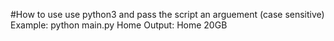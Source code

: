 #How to use
use python3 and pass the script an arguement (case sensitive)
Example: python main.py Home
Output: Home 20GB